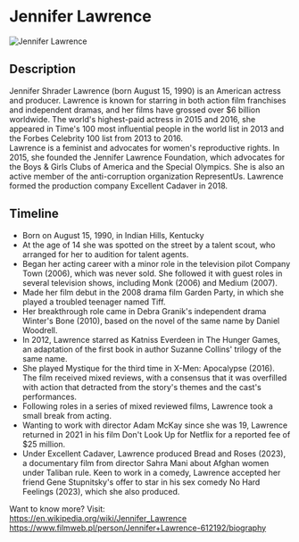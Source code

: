 # Jennifer Lawrence  
![Jennifer Lawrence](https://www.google.com/url?sa=i&url=https%3A%2F%2Fpl.wikiquote.org%2Fwiki%2FJennifer_Lawrence&psig=AOvVaw3hcG3i3T4TsPWAUw6-dwHf&ust=1732803838377000&source=images&cd=vfe&opi=89978449&ved=0CBQQjRxqFwoTCNDPh7zb_IkDFQAAAAAdAAAAABAE)

## Description

Jennifer Shrader Lawrence (born August 15, 1990) is an American actress and producer. Lawrence is known for starring in both action film franchises and independent dramas, and her films have grossed over $6 billion worldwide. The world's highest-paid actress in 2015 and 2016, she appeared in Time's 100 most influential people in the world list in 2013 and the Forbes Celebrity 100 list from 2013 to 2016.  
Lawrence is a feminist and advocates for women's reproductive rights. In 2015, she founded the Jennifer Lawrence Foundation, which advocates for the Boys & Girls Clubs of America and the Special Olympics. She is also an active member of the anti-corruption organization RepresentUs. Lawrence formed the production company Excellent Cadaver in 2018.

## Timeline

- Born on August 15, 1990, in Indian Hills, Kentucky
- At the age of 14 she was spotted on the street by a talent scout, who arranged for her to audition for talent agents.
- Began her acting career with a minor role in the television pilot Company Town (2006), which was never sold. She followed it with guest roles in several television shows, including Monk (2006) and Medium (2007).
- Made her film debut in the 2008 drama film Garden Party, in which she played a troubled teenager named Tiff.
- Her breakthrough role came in Debra Granik's independent drama Winter's Bone (2010), based on the novel of the same name by Daniel Woodrell.
- In 2012, Lawrence starred as Katniss Everdeen in The Hunger Games, an adaptation of the first book in author Suzanne Collins' trilogy of the same name.
- She played Mystique for the third time in X-Men: Apocalypse (2016). The film received mixed reviews, with a consensus that it was overfilled with action that detracted from the story's themes and the cast's performances.
- Following roles in a series of mixed reviewed films, Lawrence took a small break from acting.
- Wanting to work with director Adam McKay since she was 19, Lawrence returned in 2021 in his film Don't Look Up for Netflix for a reported fee of $25 million.
- Under Excellent Cadaver, Lawrence produced Bread and Roses (2023), a documentary film from director Sahra Mani about Afghan women under Taliban rule. Keen to work in a comedy, Lawrence accepted her friend Gene Stupnitsky's offer to star in his sex comedy No Hard Feelings (2023), which she also produced.


Want to know more? Visit:  
<https://en.wikipedia.org/wiki/Jennifer_Lawrence>
<https://www.filmweb.pl/person/Jennifer+Lawrence-612192/biography>